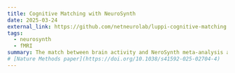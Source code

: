 ```yaml
---
title: Cognitive Matching with NeuroSynth
date: 2025-03-24
external_link: https://github.com/netneurolab/luppi-cognitive-matching
tags:
  - neurosynth
  - fMRI
summary: The match between brain activity and NeroSynth meta-analysis as an index of consciousness. 
# [Nature Methods paper](https://doi.org/10.1038/s41592-025-02704-4)
---
```


<!--more-->
